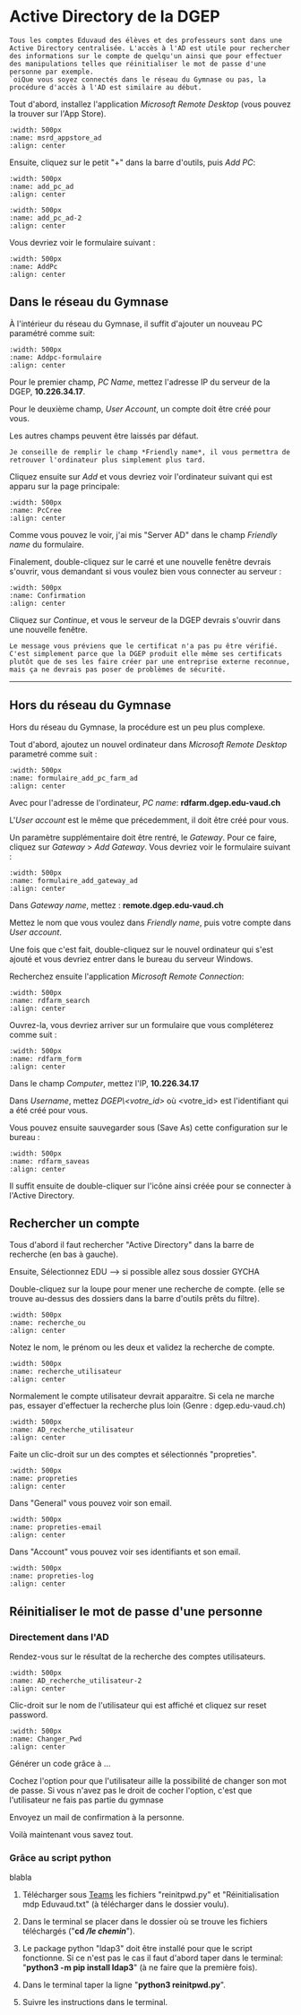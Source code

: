 # Active Directory de la DGEP

```{admonition} Information
Tous les comptes Eduvaud des élèves et des professeurs sont dans une Active Directory centralisée. L'accès à l'AD est utile pour rechercher des informations sur le compte de quelqu'un ainsi que pour effectuer des manipulations telles que réinitialiser le mot de passe d'une personne par exemple.
`oiQue vous soyez connectés dans le réseau du Gymnase ou pas, la procédure d'accès à l'AD est similaire au début.
```

Tout d'abord, installez l'application *Microsoft Remote Desktop* (vous pouvez la trouver sur l'App Store).

```{image} images/msrd_appstore_ad.png
:width: 500px
:name: msrd_appstore_ad
:align: center
```

Ensuite, cliquez sur le petit "+" dans la barre d'outils, puis *Add PC*:

```{image} images/add_pc_ad.png
:width: 500px
:name: add_pc_ad
:align: center
```

```{image} images/add_pc_2_ad.png
:width: 500px
:name: add_pc_ad-2
:align: center
```

Vous devriez voir le formulaire suivant :

```{image} images/formulaire_add_pc_empty_ad.png
:width: 500px
:name: AddPc
:align: center
```

## Dans le réseau du Gymnase

À l'intérieur du réseau du Gymnase, il suffit d'ajouter un nouveau PC paramétré comme suit:

```{image} images/formulaire_add_pc_ad.png
:width: 500px
:name: Addpc-formulaire
:align: center
```

Pour le premier champ, *PC Name*, mettez l'adresse IP du serveur de la DGEP, **10.226.34.17**.

Pour le deuxième champ, *User Account*, un compte doit être créé pour vous.

Les autres champs peuvent être laissés par défaut.

```{tip}
Je conseille de remplir le champ *Friendly name*, il vous permettra de retrouver l'ordinateur plus simplement plus tard.
```

Cliquez ensuite sur *Add* et vous devriez voir l'ordinateur suivant qui est apparu sur la page principale:

```{image} images/pc_created_ad.png
:width: 500px
:name: PcCree
:align: center
```

Comme vous pouvez le voir, j'ai mis "Server AD" dans le champ *Friendly name* du formulaire.

Finalement, double-cliquez sur le carré et une nouvelle fenêtre devrais s'ouvrir, vous demandant si vous voulez bien vous connecter au serveur :

```{image} images/connect_confirm_ad.png
:width: 500px
:name: Confirmation
:align: center
```

Cliquez sur *Continue*, et vous le serveur de la DGEP devrais s'ouvrir dans une nouvelle fenêtre.

```{note}
Le message vous préviens que le certificat n'a pas pu être vérifié. C'est simplement parce que la DGEP produit elle même ses certificats plutôt que de ses les faire créer par une entreprise externe reconnue, mais ça ne devrais pas poser de problèmes de sécurité.
```

---

## Hors du réseau du Gymnase

Hors du réseau du Gymnase, la procédure est un peu plus complexe.

Tout d'abord, ajoutez un nouvel ordinateur dans *Microsoft Remote Desktop* parametré comme suit :

```{image} images/formulaire_add_pc_farm_ad.png
:width: 500px
:name: formulaire_add_pc_farm_ad
:align: center
```

Avec pour l'adresse de l'ordinateur, *PC name*: **rdfarm.dgep.edu-vaud.ch**

L'*User account* est le même que précedemment, il doit être créé pour vous.

Un paramètre supplémentaire doit être rentré, le *Gateway*. Pour ce faire, cliquez sur *Gateway* > *Add Gateway*. Vous devriez voir le formulaire suivant :

```{image} images/formulaire_add_gateway_ad.png
:width: 500px
:name: formulaire_add_gateway_ad
:align: center
```

Dans *Gateway name*, mettez : **remote.dgep.edu-vaud.ch**

Mettez le nom que vous voulez dans *Friendly name*, puis votre compte dans *User account*.

Une fois que c'est fait, double-cliquez sur le nouvel ordinateur qui s'est ajouté et vous devriez entrer dans le bureau du serveur Windows.

Recherchez ensuite l'application *Microsoft Remote Connection*:

```{image} images/rdfarm_search.png
:width: 500px
:name: rdfarm_search
:align: center
```

Ouvrez-la, vous devriez arriver sur un formulaire que vous compléterez comme suit :

```{image} images/rdfarm_form.png
:width: 500px
:name: rdfarm_form
:align: center
```

Dans le champ *Computer*, mettez l'IP, **10.226.34.17**

Dans *Username*, mettez *DGEP\\<votre_id>* où <votre_id> est l'identifiant qui a été créé pour vous.

Vous pouvez ensuite sauvegarder sous (Save As) cette configuration sur le bureau :

```{image} images/rdfarm_saveas.png
:width: 500px
:name: rdfarm_saveas
:align: center
```

Il suffit ensuite de double-cliquer sur l'icône ainsi créée pour se connecter à l'Active Directory.

## Rechercher un compte

Tous d'abord il faut rechercher "Active Directory" dans la barre de recherche (en bas à gauche).

Ensuite, Sélectionnez EDU --> si possible allez sous dossier GYCHA 

Double-cliquez sur la loupe pour mener une recherche de compte.
(elle se trouve au-dessus des dossiers dans la barre d'outils prêts du filtre).

```{image} images/recherche_ou.png
:width: 500px
:name: recherche_ou
:align: center
```

Notez le nom, le prénom ou les deux et validez la recherche de compte.

```{image} images/recherche_utilisateur.png
:width: 500px
:name: recherche_utilisateur
:align: center
```

Normalement le compte utilisateur devrait apparaitre. Si cela ne marche pas, essayer d'effectuer la recherche plus loin (Genre : dgep.edu-vaud.ch)

```{image} images/AD_recherche_utilisateur.png
:width: 500px
:name: AD_recherche_utilisateur
:align: center
```

Faite un clic-droit sur un des comptes et sélectionnés "propreties".

```{image} images/propreties.png
:width: 500px
:name: propreties
:align: center
```

Dans "General" vous pouvez voir son email.

```{image} images/propreties-email.png
:width: 500px
:name: propreties-email
:align: center
```

Dans "Account" vous pouvez voir ses identifiants et son email.

```{image} images/propreties-log.png
:width: 500px
:name: propreties-log
:align: center
```

## Réinitialiser le mot de passe d'une personne

### Directement dans l'AD

Rendez-vous sur le résultat de la recherche des comptes utilisateurs.

```{image} images/AD_recherche_utilisateur.png
:width: 500px
:name: AD_recherche_utilisateur-2
:align: center
```
  
Clic-droit sur le nom de l'utilisateur qui est affiché et cliquez sur reset password.

```{image} images/Changer_Pwd.png
:width: 500px
:name: Changer_Pwd
:align: center
```
  
Générer un code grâce à ...

Cochez l'option pour que l'utilisateur aille la possibilité de changer son mot de passe.
Si vous n'avez pas le droit de cocher l'option, c'est que l'utilisateur ne fais pas partie du gymnase

Envoyez un mail de confirmation à la personne.

Voilà maintenant vous savez tout.

### Grâce au script python

blabla

1. Télécharger sous [Teams](https://eduvaud.sharepoint.com/:f:/s/GychaIT/EqflTsCww3hJtMFR56IDhjYBIf6BtOvNYK82x19MPOSVZg?e=XBPTx4) les fichiers "reinitpwd<span>.</span>py" et "Réinitialisation mdp Eduvaud.txt" (à télécharger dans le dossier voulu).

1. Dans le terminal se placer dans le dossier où se trouve les fichiers téléchargés ("**cd _/le chemin_**").

1. Le package python "ldap3" doit être installé pour que le script fonctionne. Si ce n'est pas le cas il faut d'abord taper dans le terminal: "**python3 -m pip install ldap3**" (à ne faire que la première fois).

1. Dans le terminal taper la ligne "**python3 <span>reinitpwd.py</span>**".

1. Suivre les instructions dans le terminal.


